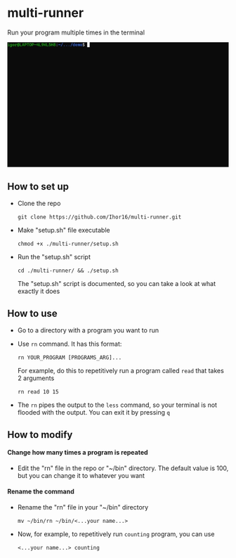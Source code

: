 # multi-runner

Run your program multiple times in the terminal

![demo.gif](./docs/demo.gif)

## How to set up

* Clone the repo
  
  ```
  git clone https://github.com/Ihor16/multi-runner.git
  ```

* Make "setup.sh" file executable
  
  ```
  chmod +x ./multi-runner/setup.sh
  ```

* Run the "setup.sh" script
  
  ```
  cd ./multi-runner/ && ./setup.sh
  ```
  
  The "setup.sh" script is documented, so you can take a look at what exactly it does

## How to use

* Go to a directory with a program you want to run
* Use `rn` command. It has this format: 
  
  ```
  rn YOUR_PROGRAM [PROGRAMS_ARG]...
  ```
  
  For example, do this to repetitively run a program called `read` that takes 2 arguments
  
  ```
  rn read 10 15
  ```
* The `rn` pipes the output to the `less` command, so your terminal is not flooded with the output. You can exit it by pressing `q`

## How to modify

#### Change how many times a program is repeated

* Edit the "rn" file in the repo or "~/bin" directory. The default value is 100, but you can change it to whatever you want

#### Rename the command

* Rename the "rn" file in your "~/bin" directory
  
  ```
  mv ~/bin/rn ~/bin/<...your name...>
  ```

* Now, for example, to repetitively run `counting` program, you can use 
  
  ```
  <...your name...> counting
  ```
